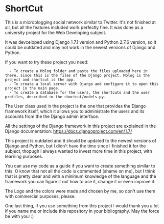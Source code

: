 # ShortCut
This is a microblogging social network similar to Twitter. It's not finished at all, but all the features included work perfectly fine. It was done as a university project for the Web Developing subject. 

It was devceloped using Django 1.7.1 version and Python 2.7.6 version, so it could be outdated and may not work in the newest versions of Django and Python.

If you want to try these project you need:

      - To create a Mblog folder and paste the files uploaded here in there, since this is the files of the Django project. Mblog is the project and shortcut is the app.
      - To create a local server with Django and configure it to open this project in the main page. 
      - To create a database for the users, the shortcuts and the user profiles, described in the shortcut/models.py.

The User class used in the project is the one that provides the Django framework itself, which it allows you to administrate the users and its accounts from the the Django admin interface.

All the settings of the Django framework in this project are explained in the Django documentation: https://docs.djangoproject.com/en/1.7/

This project is outdated and it should be updated to the newest versions of Django and Python, but I didn't have the time since I finished it for the subject, thopugh I always wanted to invest more time in this project, with learning purposes. 

You can use my code as a guide if you want to create something similar to this. O know that not all the code is commented (shame on me), but I think that is pretty clear and with a minimum knowledge of the language and the framework you can figure it out how to use it, change it or even improve it. 

The Logo and the colors were made and chosen by me, so don't use them with commercial purposes, please. 

One last thing, if you use something from this project I would thank you a lot if you name me or include this repository in your bibliography. May the force be with you! :)

